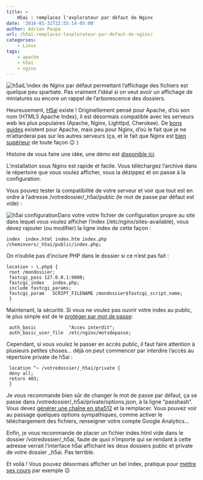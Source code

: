 ```yaml
---
title: >
    H5ai : remplacez l'explorateur par défaut de Nginx
date: '2016-01-31T22:55:14-05:00'
author: Adrien Poupa
url: /h5ai-remplacez-lexplorateur-par-defaut-de-nginx/
categories:
    - Linux
tags:
    - apache
    - h5ai
    - nginx
---
```


![h5ai](https://cdn.poupa.net/uploads/2016/01/h5ai.png)L’index de Nginx par défaut permettant l’affichage des fichiers est quelque peu spartiate. Pas vraiment l’idéal si on veut avoir un affichage de miniatures ou encore un rappel de l’arborescence des dossiers.

Heureusement, [H5ai](https://larsjung.de/h5ai/) existe ! Originellement pensé pour Apache, d’où son nom (HTML5 Apache Index), il est désormais compatible avec les serveurs web les plus populaires (Apache, Nginx, Lighttpd, Cherokee). De [bons guides](http://www.it-connect.fr/remplacer-lindex-apache-par-h5ai/) existent pour Apache, mais peu pour Nginx, d’où le fait que je ne m’attarderai pas sur les autres serveurs (ça, et le fait que Nginx est [bien supérieur](https://www.nginx.com/blog/nginx-vs-apache-our-view/) de toute façon 😉 )

Histoire de vous faire une idée, une démo est [disponible ici](https://larsjung.de/h5ai/demo/).

L’installation sous Nginx est rapide et facile. Vous téléchargez l’archive dans le répertoire que vous voulez afficher, vous la dézippez et on passe à la configuration.

Vous pouvez tester la compatibilité de votre serveur et voir que tout est en ordre à l’adresse /votredossier/\_h5ai/public (le mot de passe par défaut est vide) :

![h5ai configuration](https://cdn.poupa.net/uploads/2016/01/2016-01-31_224345.png)Dans votre votre fichier de configuration propre au site dans lequel vous voulez afficher l’index (/etc/nginx/sites-available), vous devez rajouter (ou modifier) la ligne index de cette façon :

```
index  index.html index.htm index.php /cheminvers/_h5ai/public/index.php;
```

On n’oublie pas d’inclure PHP dans le dossier si ce n’est pas fait :

```
location ~ \.php$ {
 root /mondossier;
 fastcgi_pass 127.0.0.1:9000;
 fastcgi_index   index.php;
 include fastcgi_params;
 fastcgi_param   SCRIPT_FILENAME /mondossier$fastcgi_script_name;
 }
```

Maintenant, la sécurité. Si vous ne voulez pas ouvrir votre index au public, le plus simple est de le [protéger par mot de passe](https://blog.bini.io/mettre-en-place-une-authentification-http-sur-nginx/):

```
 auth_basic            "Acces interdit";
 auth_basic_user_file  /etc/nginx/motsdepasse;
```

Cependant, si vous voulez le passer en accès public, il faut faire attention à plusieurs petites choses… déjà on peut commencer par interdire l’accès au répertoire private de h5ai :

```
 location ^~ /votredossier/_h5ai/private {
 deny all;
 return 403;
 }
```

Je vous recommande bien sûr de changer le mot de passe par défaut, ça se passe dans /votredossier/\_h5ai/private/options.json, à la ligne “passhash”. Vous devez [générer une chaîne en sha512](http://md5hashing.net/hashing/sha512) et la remplacer. Vous pouvez voir au passage quelques options sympathiques, comme activer le téléchargement des fichiers, renseigner votre compte Google Analytics…

Enfin, je vous recommande de placer un fichier index.html vide dans le dossier /votredossier/\_h5ai, faute de quoi n’importe qui se rendant à cette adresse verrait l’interface h5ai affichant les deux dossiers public et private de votre dossier \_h5ai. Pas terrible.

Et voilà ! Vous pouvez désormais afficher un bel index, pratique pour [mettre ses cours](http://adrien.poupa.net/efrei/) par exemple 😉